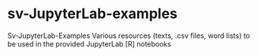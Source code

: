 # sv-JupyterLab-examples
Sv-JupyterLab-Examples Various resources (texts, .csv files, word lists) to be used in the provided JupyterLab [R] notebooks
